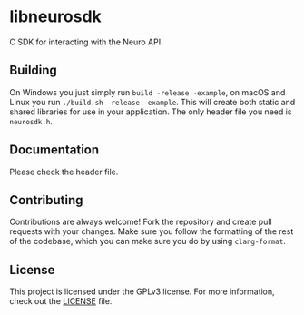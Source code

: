 # libneurosdk

C SDK for interacting with the Neuro API.

## Building

On Windows you just simply run `build -release -example`, on macOS and Linux
you run `./build.sh -release -example`. This will create both static and shared
libraries for use in your application. The only header file you need is
`neurosdk.h`.

## Documentation

Please check the header file.

## Contributing

Contributions are always welcome! Fork the repository and create pull requests
with your changes. Make sure you follow the formatting of the rest of the
codebase, which you can make sure you do by using `clang-format`.

## License

This project is licensed under the GPLv3 license. For more information, check
out the [LICENSE](LICENSE) file.

